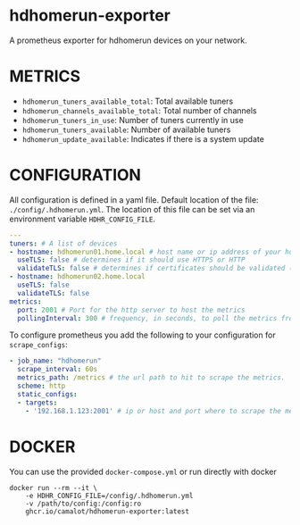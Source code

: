 # hdhomerun-exporter

A prometheus exporter for hdhomerun devices on your network.

# METRICS

- `hdhomerun_tuners_available_total`: Total available tuners
- `hdhomerun_channels_available_total`: Total number of channels
- `hdhomerun_tuners_in_use`: Number of tuners currently in use
- `hdhomerun_tuners_available`: Number of available tuners
- `hdhomerun_update_available`: Indicates if there is a system update

# CONFIGURATION

All configuration is defined in a yaml file. Default location of the file: `./config/.hdhomerun.yml`. The location of this file can be set via an environment variable `HDHR_CONFIG_FILE`.

```yaml
---
tuners: # A list of devices
- hostname: hdhomerun01.home.local # host name or ip address of your hdhomerun
  useTLS: false # determines if it should use HTTPS or HTTP
  validateTLS: false # determines if certificates should be validated (if useTLS = true)
- hostname: hdhomerun02.home.local
  useTLS: false
  validateTLS: false
metrics:
  port: 2001 # Port for the http server to host the metrics
  pollingInterval: 300 # frequency, in seconds, to poll the metrics from the devices
```

To configure prometheus you add the following to your configuration for `scrape_configs`:

```yaml
- job_name: "hdhomerun"
  scrape_interval: 60s
  metrics_path: /metrics # the url path to hit to scrape the metrics.
  scheme: http
  static_configs:
  - targets:
    - '192.168.1.123:2001' # ip or host and port where to scrape the metrics
```

# DOCKER

You can use the provided `docker-compose.yml` or run directly with docker

```shell
docker run --rm --it \
	-e HDHR_CONFIG_FILE=/config/.hdhomerun.yml
	-v /path/to/config:/config:ro
	ghcr.io/camalot/hdhomerun-exporter:latest
```